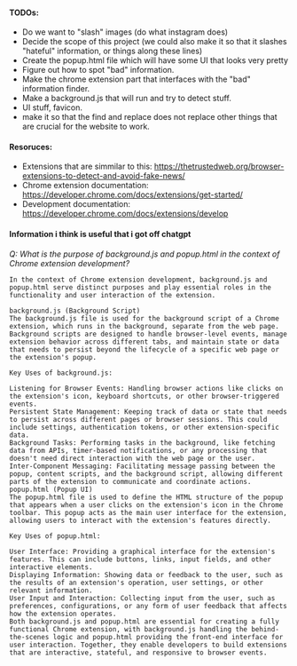 #### TODOs:

- Do we want to "slash" images (do what instagram does)
- Decide the scope of this project (we could also make it so that it slashes "hateful" information, or things along these lines)
- Create the popup.html file which will have some UI that looks very pretty
- Figure out how to spot "bad" information.
- Make the chrome extension part that interfaces with the "bad" information finder.
- Make a background.js that will run and try to detect stuff.
- UI stuff, favicon.
- make it so that the find and replace does not replace other things that are crucial for the website to work.

#### Resoruces:

- Extensions that are simmilar to this: https://thetrustedweb.org/browser-extensions-to-detect-and-avoid-fake-news/
- Chrome extension documentation: https://developer.chrome.com/docs/extensions/get-started/
- Development documentation: https://developer.chrome.com/docs/extensions/develop

#### Information i think is useful that i got off chatgpt

_Q: What is the purpose of background.js and popup.html in the context of Chrome extension development?_

```
In the context of Chrome extension development, background.js and popup.html serve distinct purposes and play essential roles in the functionality and user interaction of the extension.

background.js (Background Script)
The background.js file is used for the background script of a Chrome extension, which runs in the background, separate from the web page. Background scripts are designed to handle browser-level events, manage extension behavior across different tabs, and maintain state or data that needs to persist beyond the lifecycle of a specific web page or the extension's popup.

Key Uses of background.js:

Listening for Browser Events: Handling browser actions like clicks on the extension's icon, keyboard shortcuts, or other browser-triggered events.
Persistent State Management: Keeping track of data or state that needs to persist across different pages or browser sessions. This could include settings, authentication tokens, or other extension-specific data.
Background Tasks: Performing tasks in the background, like fetching data from APIs, timer-based notifications, or any processing that doesn't need direct interaction with the web page or the user.
Inter-Component Messaging: Facilitating message passing between the popup, content scripts, and the background script, allowing different parts of the extension to communicate and coordinate actions.
popup.html (Popup UI)
The popup.html file is used to define the HTML structure of the popup that appears when a user clicks on the extension's icon in the Chrome toolbar. This popup acts as the main user interface for the extension, allowing users to interact with the extension's features directly.

Key Uses of popup.html:

User Interface: Providing a graphical interface for the extension's features. This can include buttons, links, input fields, and other interactive elements.
Displaying Information: Showing data or feedback to the user, such as the results of an extension's operation, user settings, or other relevant information.
User Input and Interaction: Collecting input from the user, such as preferences, configurations, or any form of user feedback that affects how the extension operates.
Both background.js and popup.html are essential for creating a fully functional Chrome extension, with background.js handling the behind-the-scenes logic and popup.html providing the front-end interface for user interaction. Together, they enable developers to build extensions that are interactive, stateful, and responsive to browser events.
```
